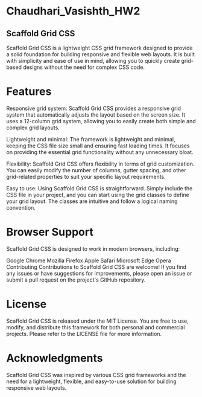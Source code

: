 # Chaudhari_Vasishth_HW2
## Scaffold Grid CSS
Scaffold Grid CSS is a lightweight CSS grid framework designed to provide a solid foundation for building responsive and flexible web layouts. It is built with simplicity and ease of use in mind, allowing you to quickly create grid-based designs without the need for complex CSS code.

# Features
Responsive grid system: Scaffold Grid CSS provides a responsive grid system that automatically adjusts the layout based on the screen size. It uses a 12-column grid system, allowing you to easily create both simple and complex grid layouts.

Lightweight and minimal: The framework is lightweight and minimal, keeping the CSS file size small and ensuring fast loading times. It focuses on providing the essential grid functionality without any unnecessary bloat.

Flexibility: Scaffold Grid CSS offers flexibility in terms of grid customization. You can easily modify the number of columns, gutter spacing, and other grid-related properties to suit your specific layout requirements.

Easy to use: Using Scaffold Grid CSS is straightforward. Simply include the CSS file in your project, and you can start using the grid classes to define your grid layout. The classes are intuitive and follow a logical naming convention.

# Browser Support
Scaffold Grid CSS is designed to work in modern browsers, including:

Google Chrome
Mozilla Firefox
Apple Safari
Microsoft Edge
Opera
Contributing
Contributions to Scaffold Grid CSS are welcome! If you find any issues or have suggestions for improvements, please open an issue or submit a pull request on the project's GitHub repository.

# License
Scaffold Grid CSS is released under the MIT License. You are free to use, modify, and distribute this framework for both personal and commercial projects. Please refer to the LICENSE file for more information.

# Acknowledgments
Scaffold Grid CSS was inspired by various CSS grid frameworks and the need for a lightweight, flexible, and easy-to-use solution for building responsive web layouts.
